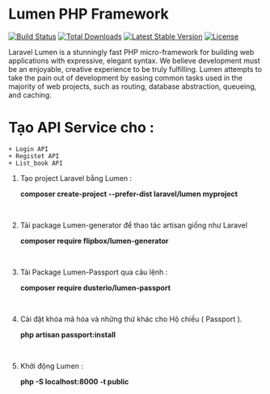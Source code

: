 # Lumen PHP Framework

[![Build Status](https://travis-ci.org/laravel/lumen-framework.svg)](https://travis-ci.org/laravel/lumen-framework)
[![Total Downloads](https://img.shields.io/packagist/dt/laravel/framework)](https://packagist.org/packages/laravel/lumen-framework)
[![Latest Stable Version](https://img.shields.io/packagist/v/laravel/framework)](https://packagist.org/packages/laravel/lumen-framework)
[![License](https://img.shields.io/packagist/l/laravel/framework)](https://packagist.org/packages/laravel/lumen-framework)

Laravel Lumen is a stunningly fast PHP micro-framework for building web applications with expressive, elegant syntax. We believe development must be an enjoyable, creative experience to be truly fulfilling. Lumen attempts to take the pain out of development by easing common tasks used in the majority of web projects, such as routing, database abstraction, queueing, and caching.

# Tạo API Service cho :
   	+ Login API
    + Registet API
  	+ List_book API 

1.	Tạo project Laravel bằng Lumen :

	<b>composer create-project --prefer-dist laravel/lumen myproject </b>
    
    <br>

2.	Tải package Lumen-generator để thao tác artisan giống như Laravel 	

	<b>composer require flipbox/lumen-generator</b>
	
    
      <br>
    
 3.	Tải Package Lumen-Passport qua câu lệnh : 

    <b>composer require dusterio/lumen-passport</b>
    
    
      <br>

4.  Cài đặt khóa mã hóa và những thứ khác cho Hộ chiếu ( Passport ).
  
       <b>php artisan passport:install </b>
       
       
       <br>  
       
5. Khởi động Lumen : 

    <b>php -S localhost:8000 -t public</b>

    
